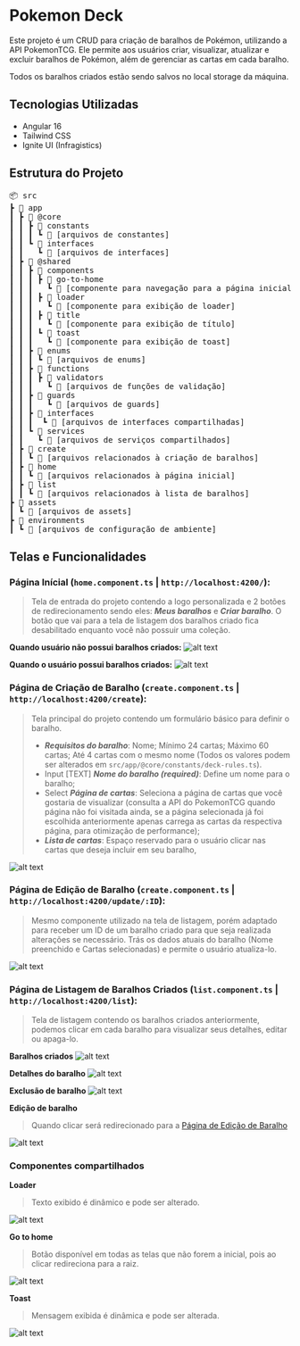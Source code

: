 # Pokemon Deck

Este projeto é um CRUD para criação de baralhos de Pokémon, utilizando a API PokemonTCG. Ele permite aos usuários criar, visualizar, atualizar e excluir baralhos de Pokémon, além de gerenciar as cartas em cada baralho.

Todos os baralhos criados estão sendo salvos no local storage da máquina.

## Tecnologias Utilizadas

- Angular 16
- Tailwind CSS
- Ignite UI (Infragistics)

## Estrutura do Projeto

<pre>
📦 src
┣ 📂 app
┃ ┣ 📂 @core
┃ ┃ ┣ 📂 constants
┃ ┃ ┃ ┗ 📜 [arquivos de constantes]
┃ ┃ ┗ 📂 interfaces
┃ ┃   ┗ 📜 [arquivos de interfaces]
┃ ┣ 📂 @shared
┃ ┃ ┣ 📂 components
┃ ┃ ┃ ┣ 📂 go-to-home
┃ ┃ ┃   ┗ 📜 [componente para navegação para a página inicial]
┃ ┃ ┃ ┣ 📂 loader
┃ ┃ ┃   ┗ 📜 [componente para exibição de loader]
┃ ┃ ┃ ┣ 📂 title
┃ ┃ ┃   ┗ 📜 [componente para exibição de título]
┃ ┃ ┃ ┗ 📂 toast
┃ ┃ ┃   ┗ 📜 [componente para exibição de toast]
┃ ┃ ┣ 📂 enums
┃ ┃ ┃ ┗ 📜 [arquivos de enums]
┃ ┃ ┣ 📂 functions
┃ ┃ ┃ ┣ 📂 validators
┃ ┃ ┃   ┗ 📜 [arquivos de funções de validação]
┃ ┃ ┣ 📂 guards
┃ ┃ ┃   ┗ 📜 [arquivos de guards]
┃ ┃ ┣ 📂 interfaces
┃ ┃ ┃  ┗ 📜 [arquivos de interfaces compartilhadas]
┃ ┃ ┗ 📂 services
┃ ┃   ┗ 📜 [arquivos de serviços compartilhados]
┃ ┣ 📂 create
┃ ┃ ┗ 📜 [arquivos relacionados à criação de baralhos]
┃ ┣ 📂 home
┃ ┃ ┗ 📜 [arquivos relacionados à página inicial]
┃ ┣ 📂 list
┃ ┃ ┗ 📜 [arquivos relacionados à lista de baralhos]
┣ 📂 assets
┃ ┗ 📜 [arquivos de assets]
┣ 📂 environments
┃ ┗ 📜 [arquivos de configuração de ambiente]
</pre>

## Telas e Funcionalidades

### Página Inícial (`home.component.ts` | `http://localhost:4200/`):

> Tela de entrada do projeto contendo a logo personalizada e 2 botões de redirecionamento sendo eles: **_Meus baralhos_** e **_Criar baralho_**. O botão que vai para a tela de listagem dos baralhos criado fica desabilitado enquanto você não possuir uma coleção.

**Quando usuário não possui baralhos criados:**
![alt text](readme-assets/inicio-sem-baralho.png)

**Quando o usuário possui baralhos criados:**
![alt text](readme-assets/inicio-com-baralho.png)

### Página de Criação de Baralho (`create.component.ts` | `http://localhost:4200/create`):

> Tela principal do projeto contendo um formulário básico para definir o baralho.
>
> - **_Requisitos do baralho_**: Nome; Mínimo 24 cartas; Máximo 60 cartas; Até 4 cartas com o mesmo nome (Todos os valores podem ser alterados em `src/app/@core/constants/deck-rules.ts`).
> - Input [TEXT] **_Nome do baralho (required)_**: Define um nome para o baralho;
> - Select **_Página de cartas_**: Seleciona a página de cartas que você gostaria de visualizar (consulta a API do PokemonTCG quando página não foi visitada ainda, se a página selecionada já foi escolhida anteriormente apenas carrega as cartas da respectiva página, para otimização de performance);
> - **_Lista de cartas_**: Espaço reservado para o usuário clicar nas cartas que deseja incluir em seu baralho,

![alt text](readme-assets/criacao-de-baralho.png)

### Página de Edição de Baralho (`create.component.ts` | `http://localhost:4200/update/:ID`):

> Mesmo componente utilizado na tela de listagem, porém adaptado para receber um ID de um baralho criado para que seja realizada alterações se necessário. Trás os dados atuais do baralho (Nome preenchido e Cartas selecionadas) e permite o usuário atualiza-lo.

![alt text](readme-assets/edicao-de-baralho-2.png)

### Página de Listagem de Baralhos Criados (`list.component.ts` | `http://localhost:4200/list`):

> Tela de listagem contendo os baralhos criados anteriormente, podemos clicar em cada baralho para visualizar seus detalhes, editar ou apaga-lo.

**Baralhos criados**
![alt text](readme-assets/lista-de-baralhos.png)

**Detalhes do baralho**
![alt text](readme-assets/detalhes-do-baralho.png)

**Exclusão de baralho**
![alt text](readme-assets/exclusao-de-baralho.png)

**Edição de baralho**

> Quando clicar será redirecionado para a [Página de Edição de Baralho](#página-de-edição-de-baralho-createcomponentts--httplocalhost4200updateid)

![alt text](readme-assets/edicao-de-baralho.png)

### Componentes compartilhados

**Loader**

> Texto exibido é dinâmico e pode ser alterado.

![alt text](readme-assets/loader.png)

**Go to home**

> Botão disponível em todas as telas que não forem a inicial, pois ao clicar redireciona para a raiz.

![alt text](readme-assets/go-to-home.png)

**Toast**

> Mensagem exibida é dinâmica e pode ser alterada.

![alt text](readme-assets/toast.png)
